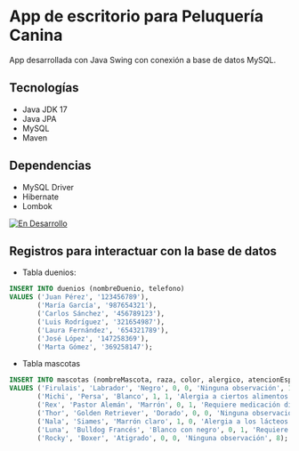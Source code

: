 # App de escritorio para Peluquería Canina

App desarrollada con Java Swing con conexión a base de datos MySQL.

## Tecnologías

- Java JDK 17
- Java JPA
- MySQL
- Maven

## Dependencias

- MySQL Driver
- Hibernate
- Lombok

[![En Desarrollo](https://img.shields.io/badge/Estado-En%20Desarrollo-yellow?style=for-the-badge&logo=codecov&logoColor=white)](https://github.com/tu-usuario/tu-repositorio)

## Registros para interactuar con la base de datos

- Tabla duenios:
```sql
INSERT INTO duenios (nombreDuenio, telefono)
VALUES ('Juan Pérez', '123456789'),
       ('María García', '987654321'),
       ('Carlos Sánchez', '456789123'),
       ('Luis Rodríguez', '321654987'),
       ('Laura Fernández', '654321789'),
       ('José López', '147258369'),
       ('Marta Gómez', '369258147');
```
- Tabla mascotas
```sql
INSERT INTO mascotas (nombreMascota, raza, color, alergico, atencionEspecial, observacion, duenio_id)
VALUES ('Firulais', 'Labrador', 'Negro', 0, 0, 'Ninguna observación', 1),
       ('Michi', 'Persa', 'Blanco', 1, 1, 'Alergia a ciertos alimentos', 2),
       ('Rex', 'Pastor Alemán', 'Marrón', 0, 1, 'Requiere medicación diaria', 3),
       ('Thor', 'Golden Retriever', 'Dorado', 0, 0, 'Ninguna observación', 5),
       ('Nala', 'Siames', 'Marrón claro', 1, 0, 'Alergia a los lácteos', 6),
       ('Luna', 'Bulldog Francés', 'Blanco con negro', 0, 1, 'Requiere cuidado especial en la piel', 7),
       ('Rocky', 'Boxer', 'Atigrado', 0, 0, 'Ninguna observación', 8);
```
